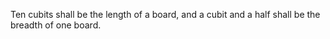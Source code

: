 Ten cubits shall be the length of a board, and a cubit and a half shall be the breadth of one board.
